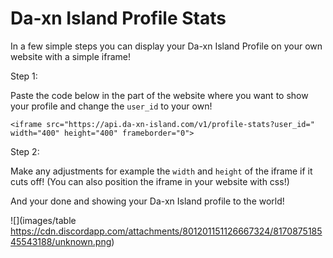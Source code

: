 # Da-xn Island Profile Stats

In a few simple steps you can display your Da-xn Island Profile on your own website with a simple iframe!

Step 1:

Paste the code below in the part of the website where you want to show your profile and change the `user_id` to your own!

```
<iframe src="https://api.da-xn-island.com/v1/profile-stats?user_id=" width="400" height="400" frameborder="0">
```
Step 2:

Make any adjustments for example the `width` and `height` of the iframe if it cuts off!
(You can also position the iframe in your website with css!)

And your done and showing your Da-xn Island profile to the world!

![](images/table https://cdn.discordapp.com/attachments/801201151126667324/817087518545543188/unknown.png)
